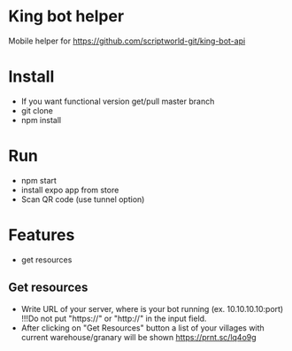# King bot helper
Mobile helper for https://github.com/scriptworld-git/king-bot-api

# Install
  - If you want functional version get/pull master branch
  - git clone
  - npm install

# Run
  - npm start
  - install expo app from store
  - Scan QR code (use tunnel option)

# Features
  - get resources
  
## Get resources
  - Write URL of your server, where is your bot running (ex. 10.10.10.10:port) !!!Do not put "https://" or "http://" in the input field.
  - After clicking on "Get Resources" button a list of your villages with current warehouse/granary will be shown
  https://prnt.sc/lq4o9g